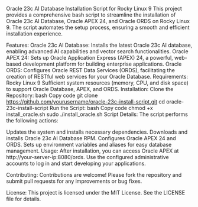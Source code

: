 Oracle 23c AI Database Installation Script for Rocky Linux 9
This project provides a comprehensive bash script to streamline the installation of Oracle 23c AI Database, Oracle APEX 24, and Oracle ORDS on Rocky Linux 9. The script automates the setup process, ensuring a smooth and efficient installation experience.

Features:
Oracle 23c AI Database: Installs the latest Oracle 23c AI database, enabling advanced AI capabilities and vector search functionalities.
Oracle APEX 24: Sets up Oracle Application Express (APEX) 24, a powerful, web-based development platform for building enterprise applications.
Oracle ORDS: Configures Oracle REST Data Services (ORDS), facilitating the creation of RESTful web services for your Oracle Database.
Requirements:
Rocky Linux 9
Sufficient system resources (memory, CPU, and disk space) to support Oracle Database, APEX, and ORDS.
Installation:
Clone the Repository:
bash
Copy code
git clone https://github.com/yourusername/oracle-23c-install-script.git
cd oracle-23c-install-script
Run the Script:
bash
Copy code
chmod +x install_oracle.sh
sudo ./install_oracle.sh
Script Details:
The script performs the following actions:

Updates the system and installs necessary dependencies.
Downloads and installs Oracle 23c AI Database RPM.
Configures Oracle APEX 24 and ORDS.
Sets up environment variables and aliases for easy database management.
Usage:
After installation, you can access Oracle APEX at http://your-server-ip:8080/ords. Use the configured administrative accounts to log in and start developing your applications.

Contributing:
Contributions are welcome! Please fork the repository and submit pull requests for any improvements or bug fixes.

License:
This project is licensed under the MIT License. See the LICENSE file for details.
